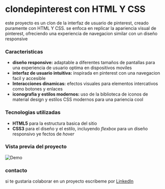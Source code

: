 # clondepinterest con HTML Y CSS
este proyecto es un clon de la interfaz de usuario de pinterest, creado puramente con HTML Y CSS.
se enfoca en replicar la apariencia visual de pinterest, ofreciendo una experiencia de navegacion similar con un diseño responsive 

### Caracteristicas 
* **diseño responsive:** adaptable a diferentes tamaños de pantallas para una experiencia de usuario optima en dispositivos moviles
* **interfaz de usuario intuitiva:** inspirada en pinterest con una navegacion facil y accesible
* **Interacciones dinamicas:** efectos visuales para elementos intercativos como botones y enlaces
* **iconografia y estilos modernos:** uso de la biblioteca de iconos de material design y estilos CSS modernos para una pariencia cool

### Tecnologias utilizadas
* **HTML5** para la estructura basica del sitio
* **CSS3** para el diseño y el estilo, incluyendo _flexbox_ para un diseño responsivo ye fectos de _hover_

### Vista previa del proyecto 
![Demo](imagenes/clondepinterest_Interfaz.PNG)

### contacto
si te gustaria colaborar en un proyecto escribeme por [LinkedIn](https://www.linkedin.com/in/anapaulinarivas/)  

